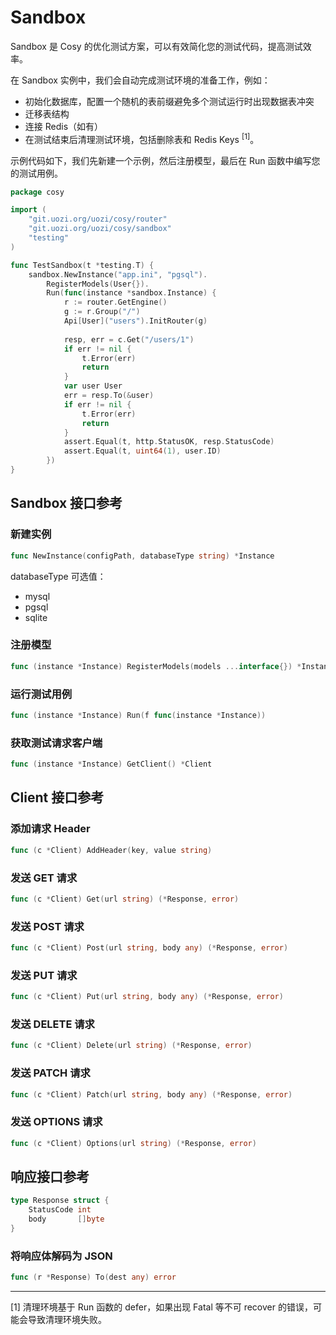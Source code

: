 # Sandbox

Sandbox 是 Cosy 的优化测试方案，可以有效简化您的测试代码，提高测试效率。

在 Sandbox 实例中，我们会自动完成测试环境的准备工作，例如：
 - 初始化数据库，配置一个随机的表前缀避免多个测试运行时出现数据表冲突
 - 迁移表结构
 - 连接 Redis（如有）
 - 在测试结束后清理测试环境，包括删除表和 Redis Keys <sup>[1]</sup>。

示例代码如下，我们先新建一个示例，然后注册模型，最后在 Run 函数中编写您的测试用例。

```go
package cosy

import (
	"git.uozi.org/uozi/cosy/router"
	"git.uozi.org/uozi/cosy/sandbox"
	"testing"
)

func TestSandbox(t *testing.T) {
	sandbox.NewInstance("app.ini", "pgsql").
		RegisterModels(User{}).
		Run(func(instance *sandbox.Instance) {
			r := router.GetEngine()
			g := r.Group("/")
			Api[User]("users").InitRouter(g)
			
            resp, err = c.Get("/users/1")
            if err != nil {
                t.Error(err)
                return
            }
			var user User
			err = resp.To(&user)
            if err != nil {
                t.Error(err)
                return
            }
            assert.Equal(t, http.StatusOK, resp.StatusCode)
		    assert.Equal(t, uint64(1), user.ID)
		})
}
```

## Sandbox 接口参考

### 新建实例
```go
func NewInstance(configPath, databaseType string) *Instance
```
databaseType 可选值：
  * mysql
  * pgsql
  * sqlite

### 注册模型
```go
func (instance *Instance) RegisterModels(models ...interface{}) *Instance
```

### 运行测试用例
```go
func (instance *Instance) Run(f func(instance *Instance))
```

### 获取测试请求客户端
```go
func (instance *Instance) GetClient() *Client
```

## Client 接口参考
### 添加请求 Header
```go
func (c *Client) AddHeader(key, value string)
```

### 发送 GET 请求
```go
func (c *Client) Get(url string) (*Response, error)
```

### 发送 POST 请求
```go
func (c *Client) Post(url string, body any) (*Response, error)
```

### 发送 PUT 请求
```go
func (c *Client) Put(url string, body any) (*Response, error)
```

### 发送 DELETE 请求
```go
func (c *Client) Delete(url string) (*Response, error)
```

### 发送 PATCH 请求
```go
func (c *Client) Patch(url string, body any) (*Response, error)
```

### 发送 OPTIONS 请求
```go
func (c *Client) Options(url string) (*Response, error)
```

## 响应接口参考
```go
type Response struct {
	StatusCode int
	body       []byte
}
```

### 将响应体解码为 JSON
```go
func (r *Response) To(dest any) error
```




***
[1] 清理环境基于 Run 函数的 defer，如果出现 Fatal 等不可 recover 的错误，可能会导致清理环境失败。